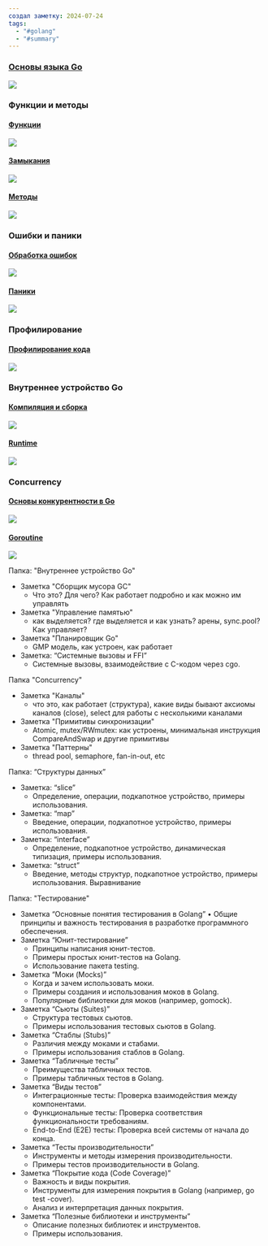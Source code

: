 ```yaml
---
создал заметку: 2024-07-24
tags:
  - "#golang"
  - "#summary"
---
```

### [Основы языка Go](Основы%20языка%20Go.md)
![](Основы%20языка%20Go.md#^fef278)
### Функции и методы
#### [Функции](Функции%20и%20методы/Функции.md)
![](Функции%20и%20методы/Функции.md#^1eddfd)
#### [Замыкания](Функции%20и%20методы/Замыкания.md)
![](Функции%20и%20методы/Замыкания.md#^1b709a)
#### [Методы](Функции%20и%20методы/Методы.md)
![](Функции%20и%20методы/Методы.md#^5fb055)

### Ошибки и паники

#### [Обработка ошибок](Ошибки%20и%20паники/Обработка%20ошибок.md)
![](Ошибки%20и%20паники/Обработка%20ошибок.md#^225f2d)
#### [Паники](Ошибки%20и%20паники/Паники.md)
![](Ошибки%20и%20паники/Паники.md#^88edb9)

### Профилирование

#### [Профилирование кода](Профилирование/Профилирование%20кода.md)
![](Профилирование/Профилирование%20кода.md#^b93046|Профилирование%20кода)

### Внутреннее устройство Go

#### [Компиляция и сборка](Внутреннее%20устройство%20Go/Компиляция%20и%20сборка.md)
![](Внутреннее%20устройство%20Go/Компиляция%20и%20сборка.md#^13e51c)
#### [Runtime](Внутреннее%20устройство%20Go/Runtime.md)
![](Внутреннее%20устройство%20Go/Runtime.md#^49addc)

### Concurrency

#### [Основы конкурентности в Go](Concurrency/Основы%20конкурентности%20в%20Go.md)
![](Concurrency/Основы%20конкурентности%20в%20Go.md#^8863aa)
#### [Goroutine](Concurrency/Goroutine.md)
![](Concurrency/Goroutine.md#^bacf49)


Папка: "Внутреннее устройство Go"

- Заметка "Сборщик мусора GC"
	- Что это? Для чего? Как работает подробно и как можно им управлять
- Заметка "Управление памятью"
	- как выделяется? где выделяется и как узнать? арены, sync.pool? Как управляет?
- Заметка "Планировщик Go"
	- GMP модель, как устроен, как работает
- Заметка: “Системные вызовы и FFI”
	- Системные вызовы, взаимодействие с C-кодом через cgo.

Папка "Concurrency"
- Заметка "Каналы"
	- что это, как работает (структура), какие виды бывают аксиомы каналов (close), select для работы с несколькими каналами
- Заметка "Примитивы синхронизации"
	- Atomic, mutex/RWmutex: как устроены, минимальная инструкция CompareAndSwap и другие примитивы
- Заметка "Паттерны"
	- thread pool, semaphore, fan-in-out, etc

Папка: “Структуры данных”
- Заметка: “slice”
	- Определение, операции, подкапотное устройство, примеры использования.
- Заметка: “map”
	- Введение, операции, подкапотное устройство, примеры использования.
- Заметка: “interface”
	- Определение, подкапотное устройство, динамическая типизация, примеры использования.
- Заметка: “struct”
	- Введение, методы структур, подкапотное устройство, примеры использования. Выравнивание

Папка: "Тестирование"
- Заметка “Основные понятия тестирования в Golang”
	• Общие принципы и важность тестирования в разработке программного обеспечения.
- Заметка “Юнит-тестирование”
	- Принципы написания юнит-тестов.
	- Примеры простых юнит-тестов на Golang.
	- Использование пакета testing.
- Заметка “Моки (Mocks)”
	- Когда и зачем использовать моки.
	- Примеры создания и использования моков в Golang.
	- Популярные библиотеки для моков (например, gomock).
- Заметка “Сьюты (Suites)”
	- Структура тестовых сьютов.
	- Примеры использования тестовых сьютов в Golang.
- Заметка “Стаблы (Stubs)”
	- Различия между моками и стабами.
	- Примеры использования стаблов в Golang.
- Заметка “Табличные тесты”
	- Преимущества табличных тестов.
	- Примеры табличных тестов в Golang.
- Заметка “Виды тестов”
	- Интеграционные тесты: Проверка взаимодействия между компонентами.
	- Функциональные тесты: Проверка соответствия функциональности требованиям.
	- End-to-End (E2E) тесты: Проверка всей системы от начала до конца.
- Заметка “Тесты производительности”
	- Инструменты и методы измерения производительности.
	- Примеры тестов производительности в Golang.
- Заметка “Покрытие кода (Code Coverage)”
	- Важность и виды покрытия.
	- Инструменты для измерения покрытия в Golang (например, go test -cover).
	- Анализ и интерпретация данных покрытия.
- Заметка “Полезные библиотеки и инструменты”
	- Описание полезных библиотек и инструментов.
	- Примеры использования.
